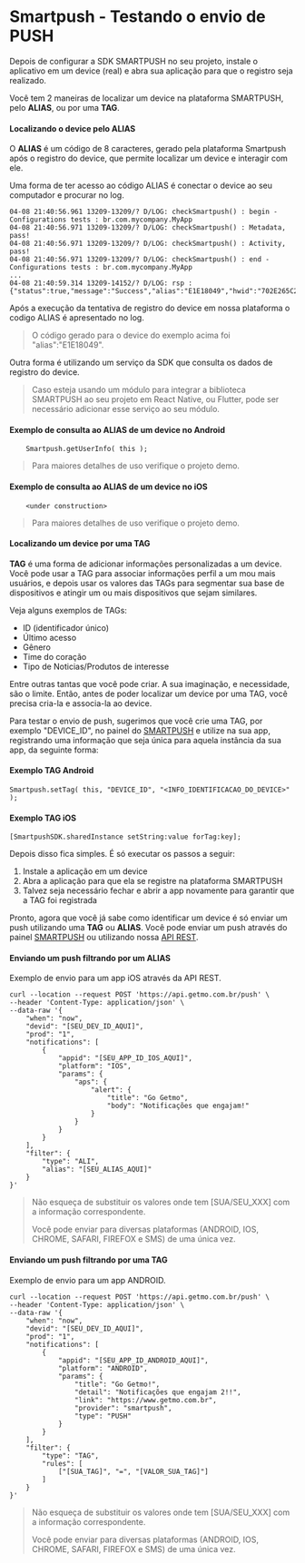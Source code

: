 # Smartpush - Testando o envio de PUSH

Depois de configurar a SDK SMARTPUSH no seu projeto, instale o aplicativo em um device (real) e abra sua aplicação para que o registro seja realizado.

Você tem 2 maneiras de localizar um device na plataforma SMARTPUSH, pelo **ALIAS**, ou por uma **TAG**.

#### Localizando o device pelo ALIAS

O **ALIAS** é um código de 8 caracteres, gerado pela plataforma Smartpush após o registro do device, que permite localizar um device e interagir com ele.

Uma forma de ter acesso ao código ALIAS é conectar o device ao seu computador e procurar no log.

```
04-08 21:40:56.961 13209-13209/? D/LOG: checkSmartpush() : begin - Configurations tests : br.com.mycompany.MyApp
04-08 21:40:56.971 13209-13209/? D/LOG: checkSmartpush() : Metadata, pass!
04-08 21:40:56.971 13209-13209/? D/LOG: checkSmartpush() : Activity, pass!
04-08 21:40:56.971 13209-13209/? D/LOG: checkSmartpush() : end - Configurations tests : br.com.mycompany.MyApp
...
04-08 21:40:59.314 13209-14152/? D/LOG: rsp : {"status":true,"message":"Success","alias":"E1E18049","hwid":"702E265C2321AC0E"}
```
Após a execução da tentativa de registro do device em nossa plataforma o codigo ALIAS é apresentado no log. 

> O código gerado para o device do exemplo acima foi "alias":"E1E18049".

Outra forma é utilizando um serviço da SDK que consulta os dados de registro do device.

> Caso esteja usando um módulo para integrar a biblioteca SMARTPUSH ao seu projeto em React Native, ou Flutter, pode ser necessário adicionar esse serviço ao seu módulo.

#### Exemplo de consulta ao ALIAS de um device no Android
```
    Smartpush.getUserInfo( this );
```
> Para maiores detalhes de uso verifique o projeto demo. 

#### Exemplo de consulta ao ALIAS de um device no iOS
```
    <under construction>
```
> Para maiores detalhes de uso verifique o projeto demo. 


#### Localizando um device por uma TAG

**TAG** é uma forma de adicionar informações personalizadas a um device. Você pode usar a TAG para associar informações perfil a um mou mais usuários, e depois usar os valores das TAGs para segmentar sua base de dispositivos e atingir um ou mais dispositivos que sejam similares.

Veja alguns exemplos de TAGs:

* ID (identificador único)
* Último acesso
* Gênero
* Time do coração
* Tipo de Noticias/Produtos de interesse

Entre outras tantas que você pode criar. A sua imaginação, e necessidade, são o limite. Então, antes de poder localizar um device por uma TAG, você precisa cria-la e associa-la ao device. 

Para testar o envio de push, sugerimos que você crie uma TAG, por exemplo "DEVICE_ID", no painel do [SMARTPUSH](https://admin.getmo.com.br/tags) e utilize na sua app, registrando uma informação que seja única para aquela instância da sua app, da seguinte forma:

#### Exemplo TAG Android
    Smartpush.setTag( this, "DEVICE_ID", "<INFO_IDENTIFICACAO_DO_DEVICE>" );

#### Exemplo TAG iOS
    [SmartpushSDK.sharedInstance setString:value forTag:key];

Depois disso fica simples. É só executar os passos a seguir:

1. Instale a aplicação em um device
2. Abra a aplicação para que ela se registre na plataforma SMARTPUSH
3. Talvez seja necessário fechar e abrir a app novamente para garantir que a TAG foi registrada

Pronto, agora que você já sabe como identificar um device é só enviar um push utilizando uma **TAG** ou **ALIAS**. Você pode enviar um push através do painel [SMARTPUSH](https://admin.getmo.com.br) ou utilizando nossa [API REST](https://github.com/Getmo-Inc/Docs/blob/master/REST-API.md). 

#### Enviando um push filtrando por um ALIAS
Exemplo de envio para um app iOS através da API REST.

```
curl --location --request POST 'https://api.getmo.com.br/push' \
--header 'Content-Type: application/json' \
--data-raw '{
    "when": "now",
    "devid": "[SEU_DEV_ID_AQUI]",
    "prod": "1",
    "notifications": [
        {
            "appid": "[SEU_APP_ID_IOS_AQUI]",
            "platform": "IOS",
            "params": {
                "aps": {
                    "alert": {
                        "title": "Go Getmo",
                        "body": "Notificações que engajam!"
                    }
                }
            }
        }
    ],
    "filter": {
        "type": "ALI",
        "alias": "[SEU_ALIAS_AQUI]"
    }
}'
```
> Não esqueça de substituir os valores onde tem [SUA/SEU_XXX] com a informação correspondente.
> 
> Você pode enviar para diversas plataformas (ANDROID, IOS, CHROME, SAFARI, FIREFOX e SMS) de uma única vez.

#### Enviando um push filtrando por uma TAG
Exemplo de envio para um app ANDROID.
```
curl --location --request POST 'https://api.getmo.com.br/push' \
--header 'Content-Type: application/json' \
--data-raw '{
    "when": "now",
    "devid": "[SEU_DEV_ID_AQUI]",
    "prod": "1",
    "notifications": [
        {
            "appid": "[SEU_APP_ID_ANDROID_AQUI]",
            "platform": "ANDROID",
            "params": {
                "title": "Go Getmo!",
                "detail": "Notificações que engajam 2!!",
                "link": "https://www.getmo.com.br",
                "provider": "smartpush",
                "type": "PUSH"
            }
        }
    ],
    "filter": {
        "type": "TAG",
		"rules": [
			["[SUA_TAG]", "=", "[VALOR_SUA_TAG]"]
		]
    }
}'
```

> Não esqueça de substituir os valores onde tem [SUA/SEU_XXX] com a informação correspondente.
> 
> Você pode enviar para diversas plataformas (ANDROID, IOS, CHROME, SAFARI, FIREFOX e SMS) de uma única vez.
